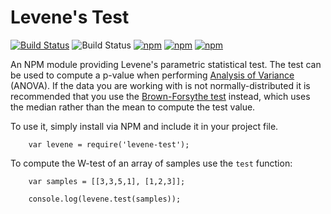 # Levene's Test

[![Build Status](https://travis-ci.org/lukem512/levene-test.svg?branch=master)](https://travis-ci.org/lukem512/levene-test) ![Build Status](https://david-dm.org/lukem512/levene-test.svg) [![npm](https://img.shields.io/npm/l/levene-test.svg)](https://www.npmjs.com/package/levene-test) [![npm](https://img.shields.io/npm/v/levene-test.svg)](https://www.npmjs.com/package/levene-test) [![npm](https://img.shields.io/npm/dm/levene-test.svg)](https://www.npmjs.com/package/levene-test)

An NPM module providing Levene's parametric statistical test. The test can be used to compute a p-value when performing [Analysis of Variance](https://www.npmjs.com/package/anova) (ANOVA). If the data you are working with is not normally-distributed it is recommended that you use the [Brown-Forsythe test](https://www.npmjs.com/package/brown-forsythe-test) instead, which uses the median rather than the mean to compute the test value.

To use it, simply install via NPM and include it in your project file.

```
	var levene = require('levene-test');
```

To compute the W-test of an array of samples use the `test` function:

```
	var samples = [[3,3,5,1], [1,2,3]];

	console.log(levene.test(samples));
```
